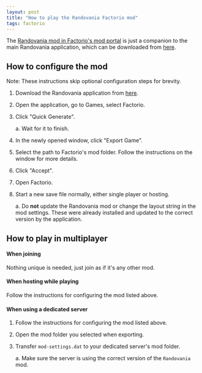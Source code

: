 ```yaml
---
layout: post
title: "How to play the Randovania Factorio mod"
tags: factorio
---
```

The [Randovania mod in Factorio's mod portal](https://mods.factorio.com/mod/randovania) is just a companion to the main Randovania application, which can be downloaded from [here](https://randovania.org/download/).

## How to configure the mod

Note: These instructions skip optional configuration steps for brevity.

1. Download the Randovania application from [here](https://randovania.org/download/).

2. Open the application, go to Games, select Factorio.

3. Click "Quick Generate".
    
    a. Wait for it to finish.

4. In the newly opened window, click "Export Game".

5. Select the path to Factorio's mod folder. Follow the instructions on the window for more details.

6. Click "Accept".

7. Open Factorio.

8. Start a new save file normally, either single player or hosting.
    
    a. Do **not** update the Randovania mod or change the layout string in the mod settings. These were already installed and updated to the correct version by the application.


## How to play in multiplayer

#### When joining

Nothing unique is needed, just join as if it's any other mod.

#### When hosting while playing

Follow the instructions for configuring the mod listed above. 

#### When using a dedicated server

1. Follow the instructions for configuring the mod listed above.

2. Open the mod folder you selected when exporting.

3. Transfer `mod-settings.dat` to your dedicated server's mod folder.

    a. Make sure the server is using the correct version of the `Randovania` mod.
